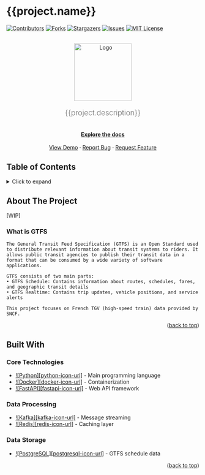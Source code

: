 <!-- BADGES -->
[contributors_badge]: https://img.shields.io/github/contributors/{{github_username}}/{{repository_name}}.svg?style=for-the-badge
[contributors_url]: https://github.com/{{github_username}}/{{repository_name}}/graphs/contributors
[forks_badge]: https://img.shields.io/github/forks/{{github_username}}/{{repository_name}}.svg?style=for-the-badge
[forks_url]: https://github.com/{{github_username}}/{{repository_name}}/network/members
[stars_badge]: https://img.shields.io/github/stars/{{github_username}}/{{repository_name}}.svg?style=for-the-badge
[stars_url]: https://github.com/{{github_username}}/{{repository_name}}/stargazers
[issues_badge]: https://img.shields.io/github/issues/{{github_username}}/{{repository_name}}.svg?style=for-the-badge
[issues_url]: https://github.com/{{github_username}}/{{repository_name}}/issues
[license_badge]: https://img.shields.io/github/license/{{github_username}}/{{repository_name}}.svg?style=for-the-badge
[license_url]: https://github.com/{{github_username}}/{{repository_name}}/blob/master/LICENSE.txt
[linkedin_badge]: https://img.shields.io/badge/-LinkedIn-black.svg?style=for-the-badge&logo=linkedin&colorB=555
[linkedin_url]: https://linkedin.com/in/062guillaumepot

<!-- TECHNOLOGY BADGES -->
[python_badge]: https://img.shields.io/badge/Python-3776AB?style=for-the-badge&logo=python&logoColor=white
[python_url]: https://www.python.org/
[beautiful_soup_badge]: https://img.shields.io/badge/BeautifulSoup-59666C?style=for-the-badge&logo=python&logoColor=white
[beautiful_soup_url]: https://www.crummy.com/software/BeautifulSoup/
[elasticsearch_badge]: https://img.shields.io/badge/Elasticsearch-005571?style=for-the-badge&logo=elasticsearch&logoColor=white
[elasticsearch_url]: https://www.elastic.co/
[fastapi_badge]: https://img.shields.io/badge/FastAPI-0056B3?style=for-the-badge&logo=fastapi&logoColor=white
[fastapi_url]: https://fastapi.tiangolo.com/
[flask_badge]: https://img.shields.io/badge/Flask-000000?style=for-the-badge&logo=flask&logoColor=white
[flask_url]: https://flask.palletsprojects.com/
[kafka_badge]: https://img.shields.io/badge/Apache%20Kafka-231F20?style=for-the-badge&logo=apache-kafka&logoColor=white
[kafka_url]: https://kafka.apache.org/
[redis_badge]: https://img.shields.io/badge/Redis-DC382D?style=for-the-badge&logo=redis&logoColor=white
[redis_url]: https://redis.io/
[postgresql_badge]: https://img.shields.io/badge/PostgreSQL-316192?style=for-the-badge&logo=postgresql&logoColor=white
[postgresql_url]: https://www.postgresql.org/
[docker_badge]: https://img.shields.io/badge/Docker-2CA5E0?style=for-the-badge&logo=docker&logoColor=white
[docker_url]: https://www.docker.com/
[dbt_badge]: https://img.shields.io/badge/dbt-FF69B4?style=for-the-badge&logo=dbt&logoColor=white
[dbt_url]: https://www.getdbt.com/
[protobuf_badge]: https://img.shields.io/badge/protobuf-2F3134?style=for-the-badge&logo=protobuf&logoColor=white
[protobuf_url]: https://protobuf.dev/

<!-- README -->
<a id="readme-top"></a>

# {{project.name}}

[![Contributors][contributors_badge]][contributors_url]
[![Forks][forks_badge]][forks_url]
[![Stargazers][stars_badge]][stars_url]
[![Issues][issues_badge]][issues_url]
[![MIT License][license_badge]][license_url]


<!-- PROJECT LOGO -->
<br />
<div align="center">
  <a href="https://github.com/{{github_username}}/{{repository_name}}">
    <img src="{{project.logo}}" alt="Logo" width="150" height="150">
  </a>
</div>

<!-- PROJECT DESCRIPTION -->
<p align="center" style="font-size: 1.2rem; font-weight: 300; color: #666;">
  {{project.description}}
</p>

<!-- PROJECT INFO -->
<div>
  <p align="center">
    <br />
    <a href="https://github.com/{{github_username}}/{{repository_name}}/blob/main/docs/README.md"><strong>Explore the docs</strong></a>
    <br />
    <br />
    <a href="{{demo_url}}">View Demo</a>
    ·
    <a href="https://github.com/{{github_username}}/{{repository_name}}/issues/new?labels=bug&template=bug-report---.md">Report Bug</a>
    ·
    <a href="https://github.com/{{github_username}}/{{repository_name}}/issues/new?labels=enhancement&template=feature-request---.md">Request Feature</a>
  </p>
</div>


## Table of Contents

<details>
  <summary>Click to expand</summary>
  <ol>
    <li><a href="#about-the-project">About The Project</a></li>
    <li><a href="#what-is-gtfs">What is GTFS</a></li>
    <li><a href="#built-with">Built With</a></li>
  </ol>
</details>


## About The Project

[WIP]

### What is GTFS
```text
The General Transit Feed Specification (GTFS) is an Open Standard used to distribute relevant information about transit systems to riders. It allows public transit agencies to publish their transit data in a format that can be consumed by a wide variety of software applications.

GTFS consists of two main parts:
• GTFS Schedule: Contains information about routes, schedules, fares, and geographic transit details
• GTFS Realtime: Contains trip updates, vehicle positions, and service alerts

This project focuses on French TGV (high-speed train) data provided by SNCF.
```
<p align="right">(<a href="#readme-top">back to top</a>)</p>

## Built With

### Core Technologies
* [![Python][python-icon-url]](https://www.python.org/) - Main programming language
* [![Docker][docker-icon-url]](https://www.docker.com/) - Containerization
* [![FastAPI][fastapi-icon-url]](https://fastapi.tiangolo.com/) - Web API framework

### Data Processing
* [![Kafka][kafka-icon-url]](https://kafka.apache.org/) - Message streaming
* [![Redis][redis-icon-url]](https://redis.io/) - Caching layer

### Data Storage
* [![PostgreSQL][postgresql-icon-url]](https://www.postgresql.org/) - GTFS schedule data



<p align="right">(<a href="#readme-top">back to top</a>)</p>

## 